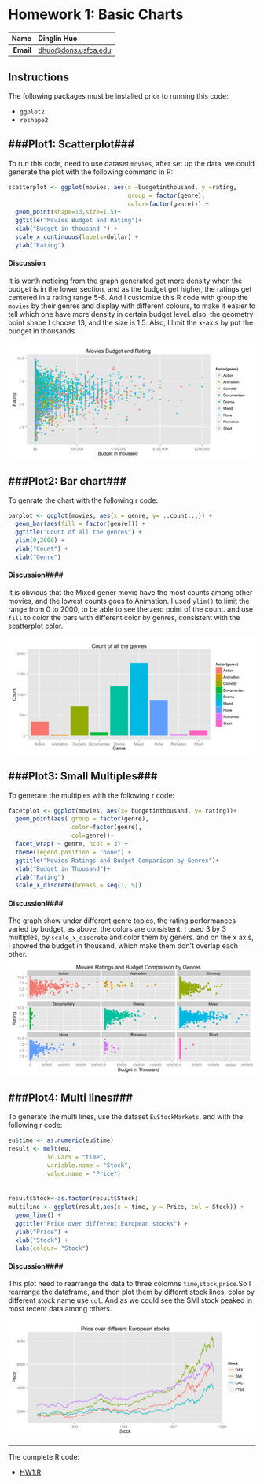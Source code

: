 Homework 1: Basic Charts
==============================

| **Name**  | Dinglin Huo |
|----------:|:-------------|
| **Email** | dhuo@dons.usfca.edu |

## Instructions ##

The following packages must be installed prior to running this code:

- `ggplot2`
- `reshape2`

###Plot1: Scatterplot###
-----------------------------
To run this code, need to use dataset `movies`, after set up the data, we could generate the plot with the following command in R:

```R
scatterplot <- ggplot(movies, aes(x =budgetinthousand, y =rating,
                                  group = factor(genre),
                                  color=factor(genre))) +
  geom_point(shape=13,size=1.5)+
  ggtitle("Movies Budget and Rating")+
  xlab("Budget in thousand ") +
  scale_x_continuous(labels=dollar) +
  ylab("Rating") 
```

#### Discussion ####
It is worth noticing from the graph generated get more density when the budget is in the lower section, and as the budget get higher, the ratings get centered in a rating range 5-8.
And I customize this R code with group the `movies` by their genres and display with different colours, to make it easier to tell which one have more density in certain budget level.
also, the geometry point shape I choose 13, and the size is 1.5. Also, I limit the x-axis by put the budget in thousands.

![scatterplot](hw1-scatter.png)

###Plot2: Bar chart###
---------------------------------------
To genrate the chart with the following r code:

```R
barplot <- ggplot(movies, aes(x = genre, y= ..count..,)) +
  geom_bar(aes(fill = factor(genre))) +
  ggtitle("Count of all the genres") +
  ylim(0,2000) +
  ylab("Count") +
  xlab("Genre") 
```

#### Discussion####
It is obvious that the Mixed gener movie have the most counts among other movies, and the lowest counts goes to Animation.
I used `ylim()` to limit the range from 0 to 2000, to be able to see the zero point of the count.
and use `fill` to color the bars with different color by genres, consistent with the scatterplot color.

![Barchart](hw1-bar.png)

###Plot3: Small Multiples###
----------------------------------------
To generate the multiples with the following r code:

```R
facetplot <- ggplot(movies, aes(x= budgetinthousand, y= rating))+
  geom_point(aes( group = factor(genre),
                  color=factor(genre),
                  col=genre))+
  facet_wrap( ~ genre, ncol = 3) +
  theme(legend.position = "none") +
  ggtitle("Movies Ratings and Budget Comparison by Genres")+
  xlab("Budget in Thousand")+
  ylab("Rating")
  scale_x_discrete(breaks = seq(1, 9))
```

#### Discussion####
The graph show under different genre topics, the rating performances varied by budget. as above, the colors are consistent.
I used 3 by 3 multiples, by `scale_x_discrete` and color them by geners. and on the x axis, I showed the budget in thousand, which make them don't overlap each other.
![SmallMultiples](hw1-multiples.png)

###Plot4: Multi lines###
-----------------------------------------
To generate the multi lines, use the dataset `EuStockMarkets`, and with the following r code:

```R
eu$time <- as.numeric(eu$time)
result <- melt(eu,
           id.vars = "time",
           variable.name = "Stock",
           value.name = "Price")


result$Stock<-as.factor(result$Stock)
multiline <- ggplot(result,aes(x = time, y = Price, col = Stock)) +
  geom_line() +
  ggtitle("Price over different European stocks") +
  ylab("Price") +
  xlab("Stock") +
  labs(colour= "Stock")
```

#### Discussion####
This plot need to rearrange the data to three colomns `time`,`stock`,`price`.So I rearrange the dataframe, and then plot them by differnt stock lines, color by different stock name use `col`.
And as we could see the SMI stock peaked in most recent data among others.

![Multilines](hw1-multiline.png)

-------------------------------------------
The complete R code:

- [HW1.R](https://github.com/dhuo/msan622/blob/master/homework1/hw1.R)
